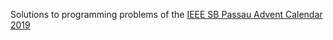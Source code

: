Solutions to programming problems of the [IEEE SB Passau Advent Calendar 2019](https://advent.ieee.uni-passau.de/advent)